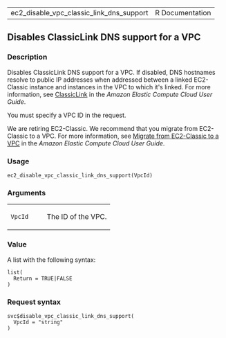 <table style="width: 100%;">
<tbody>
<tr class="odd">
<td>ec2_disable_vpc_classic_link_dns_support</td>
<td style="text-align: right;">R Documentation</td>
</tr>
</tbody>
</table>

## Disables ClassicLink DNS support for a VPC

### Description

Disables ClassicLink DNS support for a VPC. If disabled, DNS hostnames
resolve to public IP addresses when addressed between a linked
EC2-Classic instance and instances in the VPC to which it's linked. For
more information, see
[ClassicLink](https://docs.aws.amazon.com/AWSEC2/latest/UserGuide/vpc-classiclink.html)
in the *Amazon Elastic Compute Cloud User Guide*.

You must specify a VPC ID in the request.

We are retiring EC2-Classic. We recommend that you migrate from
EC2-Classic to a VPC. For more information, see [Migrate from
EC2-Classic to a
VPC](https://docs.aws.amazon.com/AWSEC2/latest/UserGuide/vpc-migrate.html)
in the *Amazon Elastic Compute Cloud User Guide*.

### Usage

    ec2_disable_vpc_classic_link_dns_support(VpcId)

### Arguments

<table>
<colgroup>
<col style="width: 35%" />
<col style="width: 65%" />
</colgroup>
<tbody>
<tr class="odd">
<td><code
id="ec2_disable_vpc_classic_link_dns_support_:_VpcId">VpcId</code></td>
<td><p>The ID of the VPC.</p></td>
</tr>
</tbody>
</table>

### Value

A list with the following syntax:

    list(
      Return = TRUE|FALSE
    )

### Request syntax

    svc$disable_vpc_classic_link_dns_support(
      VpcId = "string"
    )
